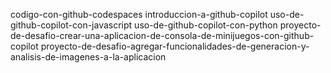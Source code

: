 codigo-con-github-codespaces
introduccion-a-github-copilot
uso-de-github-copilot-con-javascript
uso-de-github-copilot-con-python
proyecto-de-desafio-crear-una-aplicacion-de-consola-de-minijuegos-con-github-copilot
proyecto-de-desafio-agregar-funcionalidades-de-generacion-y-analisis-de-imagenes-a-la-aplicacion
